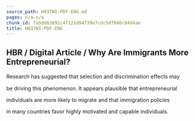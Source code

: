 ```yaml
---
source_path: H037WI-PDF-ENG.md
pages: n/a-n/a
chunk_id: fa5dd63892c4f121d94739e7cdc5d7946c84d4ae
title: H037WI-PDF-ENG
---
```

## HBR / Digital Article / Why Are Immigrants More Entrepreneurial?

Research has suggested that selection and discrimination eﬀects may

be driving this phenomenon. It appears plausible that entrepreneurial

individuals are more likely to migrate and that immigration policies

in many countries favor highly motivated and capable individuals.
